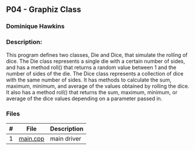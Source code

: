 ## P04 - Graphiz Class
### Dominique Hawkins
### Description:
  This program defines two classes, Die and Dice, that simulate the rolling of dice.
  The Die class represents a single die with a certain number of sides, and has a method roll() that returns a random value between 1 and the number of sides of the die.
  The Dice class represents a collection of dice with the same number of sides. It has methods to calculate the sum, maximum, minimum, and average of the values obtained
  by rolling the dice. It also has a method roll() that returns the sum, maximum, minimum, or average of the dice values depending on a parameter passed in.
### Files

|   #   | File     | Description                      |
| :---: | -------- | -------------------------------- |
|   1   |[main.cpp](https://github.com/DomHaw21/2143-OOP-HAWKINS/blob/main/Assignments/P04/main.cpp)|main driver|
